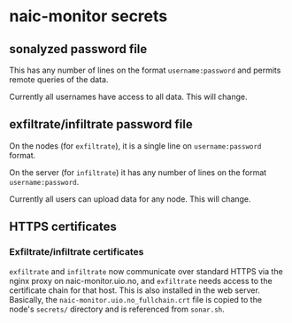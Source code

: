 # naic-monitor secrets

## sonalyzed password file

This has any number of lines on the format `username:password` and permits remote queries of the
data.

Currently all usernames have access to all data.  This will change.

## exfiltrate/infiltrate password file

On the nodes (for `exfiltrate`), it is a single line on `username:password` format.

On the server (for `infiltrate`) it has any number of lines on the format `username:password`.

Currently all users can upload data for any node.  This will change.

## HTTPS certificates

### Exfiltrate/infiltrate certificates

`exfiltrate` and `infiltrate` now communicate over standard HTTPS via the nginx proxy on
naic-monitor.uio.no, and `exfiltrate` needs access to the certificate chain for that host.  This is
also installed in the web server.  Basically, the `naic-monitor.uio.no_fullchain.crt` file is copied
to the node's `secrets/` directory and is referenced from `sonar.sh`.